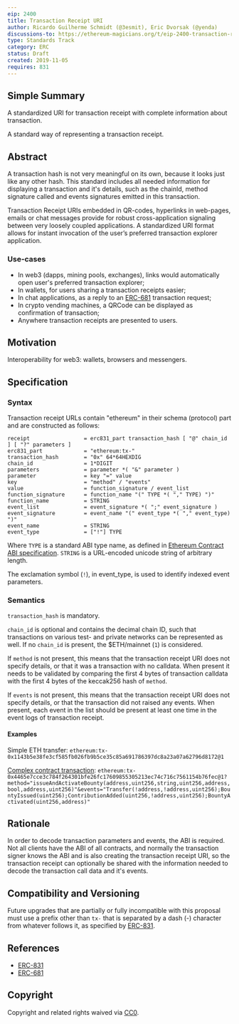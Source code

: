 ```yaml
---
eip: 2400
title: Transaction Receipt URI
author: Ricardo Guilherme Schmidt (@3esmit), Eric Dvorsak (@yenda)
discussions-to: https://ethereum-magicians.org/t/eip-2400-transaction-receipt-uri/
type: Standards Track
category: ERC
status: Draft
created: 2019-11-05
requires: 831
---
```


## Simple Summary

A standardized URI for transaction receipt with complete information about transaction.

A standard way of representing a transaction receipt.

## Abstract

A transaction hash is not very meaningful on its own, because it looks just like any other hash. This standard includes all needed information for displaying a transaction and it's details, such as the chainId, method signature called and events signatures emitted in this transaction.

Transaction Receipt URIs embedded in QR-codes, hyperlinks in web-pages, emails or chat messages provide for robust cross-application signaling between very loosely coupled applications. A standardized URI format allows for instant invocation of the user’s preferred transaction explorer application.

### Use-cases 

- In web3 (dapps, mining pools, exchanges), links would automatically open user's preferred transaction explorer; 
- In wallets, for users sharing a transaction receipts easier; 
- In chat applications, as a reply to an [ERC-681] transaction request;
- In crypto vending machines, a QRCode can be displayed as confirmation of transaction;
- Anywhere transaction receipts are presented to users.

## Motivation

Interoperability for web3: wallets, browsers and messengers.

## Specification

### Syntax

Transaction receipt URLs contain "ethereum" in their schema (protocol) part and are constructed as follows:

    receipt                 = erc831_part transaction_hash [ "@" chain_id ] [ "?" parameters ]
    erc831_part             = "ethereum:tx-" 
    transaction_hash        = "0x" 64*64HEXDIG 
    chain_id                = 1*DIGIT
    parameters              = parameter *( "&" parameter )
    parameter               = key "=" value
    key                     = "method" / "events"
    value                   = function_signature / event_list
    function_signature      = function_name "(" TYPE *( "," TYPE) ")"
    function_name           = STRING
    event_list              = event_signature *( ";" event_signature )
    event_signature         = event_name "(" event_type *( "," event_type) ")"
    event_name              = STRING
    event_type              = ["!"] TYPE


Where `TYPE` is a standard ABI type name, as defined in [Ethereum Contract ABI specification](https://solidity.readthedocs.io/en/develop/abi-spec.html). `STRING` is a URL-encoded unicode string of arbitrary length.

The exclamation symbol (`!`), in event_type, is used to identify indexed event parameters. 

### Semantics

`transaction_hash` is mandatory.

`chain_id` is optional and contains the decimal chain ID, such that transactions on various test- and private networks can be represented as well. If no `chain_id` is present, the $ETH/mainnet (`1`) is considered.

If `method` is not present, this means that the transaction receipt URI does not specify details, or that it was a transaction with no calldata. When present it needs to be validated by comparing the first 4 bytes of transaction calldata with the first 4 bytes of the keccak256 hash of `method`. 

If `events` is not present, this means that the transaction receipt URI does not specify details, or that the transaction did not raised any events. When present, each event in the list should be present at least one time in the event logs of transaction receipt.

#### Examples

Simple ETH transfer: 
`ethereum:tx-0x1143b5e38fe3cf585fb026fb9b5ce35c85a691786397dc8a23a07a62796d8172@1`

[Complex contract transaction](https://etherscan.io/tx/0x4465e7cce3c784f264301bfe26fc17609855305213ec74c716c7561154b76fec#eventlog): 
`ethereum:tx-0x4465e7cce3c784f264301bfe26fc17609855305213ec74c716c7561154b76fec@1?method="issueAndActivateBounty(address,uint256,string,uint256,address,bool,address,uint256)"&events="Transfer(!address,!address,uint256);BountyIssued(uint256);ContributionAdded(uint256,!address,uint256);BountyActivated(uint256,address)"`

## Rationale

In order to decode transaction parameters and events, the ABI is required. Not all clients have the ABI of all contracts, and normally the transaction signer knows the ABI and is also creating the transaction receipt URI, so the transaction receipt can optionally be shared with the information needed to decode the transaction call data and it's events. 

## Compatibility and Versioning

Future upgrades that are partially or fully incompatible with this proposal must use a prefix other than `tx-` that is separated by a dash (-) character from whatever follows it, as specified by [ERC-831].

## References
    
* [ERC-831]
* [ERC-681]

## Copyright

Copyright and related rights waived via [CC0](https://creativecommons.org/publicdomain/zero/1.0/).

[ERC-831]: https://eips.ethereum.org/EIPS/eip-831
[ERC-681]: https://eips.ethereum.org/EIPS/eip-681
